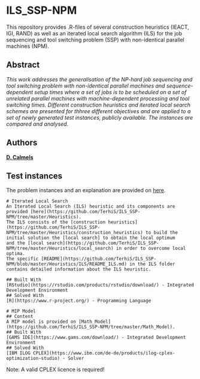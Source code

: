 # ILS_SSP-NPM
This repository provides .R-files of several construction heuristics (IEACT, IGI, RAND) 
as well as an iterated local search algorithm (ILS) for the job sequencing and tool switching problem (SSP) 
with non-identical parallel machines (NPM). 

## Abstract
*This work addresses the generalisation of the NP-hard job sequencing and tool switching problem with non-identical parallel machines 
and sequence-dependent setup times where a set of jobs is to be scheduled on a set of unrelated parallel machines with machine-dependent processing and tool switching times. 
Different construction heuristics and iterated local search schemes are presented for thhree different objectives and are applied to a set of newly generated test instances, publicly available. 
The instances are compared and analysed.*

## Authors
[**D. Calmels**](https://www.researchgate.net/profile/Dorothea_Calmels)

## Test instances
The problem instances and an explanation are provided on [here](https://github.com/TerhiS/ILS_SSP-NPM/tree/master/Heuristics/instances).	

```
# Iterated Local Search
An Iterated Local Search (ILS) heuristic and its components are provided [here](https://github.com/TerhiS/ILS_SSP-NPM/tree/master/Heuristics).
The ILS consists of the [construction heuristics](https://github.com/TerhiS/ILS_SSP-NPM/tree/master/Heuristics/construction_heuristics) to build the initial solution the [local search] to obtain the local optimum 
and the [local search](https://github.com/TerhiS/ILS_SSP-NPM/tree/master/Heuristics/local_search) in order to overcome local optima. 
The specific [README](https://github.com/TerhiS/ILS_SSP-NPM/blob/master/Heuristics/ILS/README_ILS.md) in the ILS folder contains detailed information about the ILS heuristic. 

## Built With
[RStudio](https://rstudio.com/products/rstudio/download/) - Integrated Development Environment
## Solved With
[R](https://www.r-project.org/) - Programming Language

# MIP Model
## Content
A MIP model is provided on [Math_Model](https://github.com/TerhiS/ILS_SSP-NPM/tree/master/Math_Model). 
## Built With
[GAMS IDE](https://www.gams.com/download/) - Integrated Development Environment
## Solved With
[IBM ILOG CPLEX](https://www.ibm.com/de-de/products/ilog-cplex-optimization-studio) - Solver
```
Note: A valid CPLEX licence is required!

